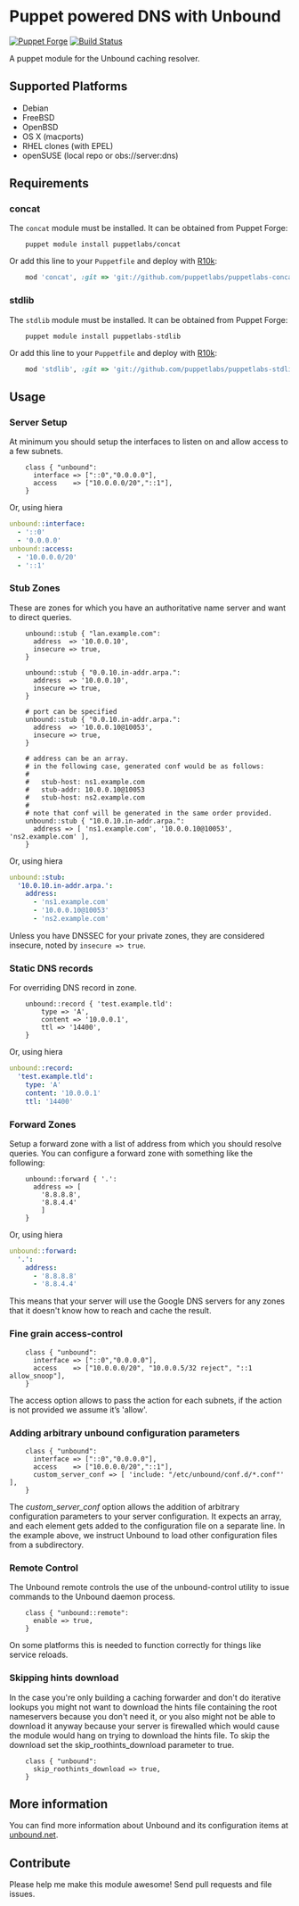 # Puppet powered DNS with Unbound

[![Puppet Forge](https://img.shields.io/puppetforge/v/zleslie/unbound.svg)]() [![Build Status](https://travis-ci.org/xaque208/puppet-unbound.svg?branch=master)](https://travis-ci.org/xaque208/puppet-unbound)

A puppet module for the Unbound caching resolver.

## Supported Platforms

* Debian
* FreeBSD
* OpenBSD
* OS X (macports)
* RHEL clones (with EPEL)
* openSUSE (local repo or obs://server:dns)

## Requirements

### concat

The `concat` module must be installed. It can be obtained from Puppet Forge:

```
    puppet module install puppetlabs/concat
```

Or add this line to your `Puppetfile` and deploy with [R10k](https://github.com/adrienthebo/r10k):

```Ruby
    mod 'concat', :git => 'git://github.com/puppetlabs/puppetlabs-concat.git'
```

### stdlib

The `stdlib` module must be installed. It can be obtained from Puppet Forge:

```
    puppet module install puppetlabs-stdlib
```

Or add this line to your `Puppetfile` and deploy with [R10k](https://github.com/adrienthebo/r10k):

```Ruby
    mod 'stdlib', :git => 'git://github.com/puppetlabs/puppetlabs-stdlib.git'
```

## Usage

### Server Setup

At minimum you should setup the interfaces to listen on and allow access to a few subnets.

```puppet
    class { "unbound":
      interface => ["::0","0.0.0.0"],
      access    => ["10.0.0.0/20","::1"],
    }
```

Or, using hiera
```yaml
unbound::interface:
  - '::0'
  - '0.0.0.0'
unbound::access:
  - '10.0.0.0/20'
  - '::1'
```

### Stub Zones

These are zones for which you have an authoritative name server and want to
direct queries.

```puppet
    unbound::stub { "lan.example.com":
      address  => '10.0.0.10',
      insecure => true,
    }

    unbound::stub { "0.0.10.in-addr.arpa.":
      address  => '10.0.0.10',
      insecure => true,
    }

    # port can be specified
    unbound::stub { "0.0.10.in-addr.arpa.":
      address  => '10.0.0.10@10053',
      insecure => true,
    }

    # address can be an array.
    # in the following case, generated conf would be as follows:
    #
    #   stub-host: ns1.example.com
    #   stub-addr: 10.0.0.10@10053
    #   stub-host: ns2.example.com
    #
    # note that conf will be generated in the same order provided.
    unbound::stub { "10.0.10.in-addr.arpa.":
      address => [ 'ns1.example.com', '10.0.0.10@10053', 'ns2.example.com' ],
    }

```

Or, using hiera
```yaml
unbound::stub:
  '10.0.10.in-addr.arpa.':
    address:
      - 'ns1.example.com'
      - '10.0.0.10@10053'
      - 'ns2.example.com'
```

Unless you have DNSSEC for your private zones, they are considered insecure,
noted by `insecure => true`.

### Static DNS records

For overriding DNS record in zone.

```puppet
    unbound::record { 'test.example.tld':
        type => 'A',
        content => '10.0.0.1',
        ttl => '14400',
    }
```

Or, using hiera
```yaml
unbound::record:
  'test.example.tld':
    type: 'A'
    content: '10.0.0.1'
    ttl: '14400'
```

### Forward Zones

Setup a forward zone with a list of address from which you should resolve queries.  You can configure a forward zone with something like the following:

```puppet
    unbound::forward { '.':
      address => [
        '8.8.8.8',
        '8.8.4.4'
        ]
    }
```

Or, using hiera
```yaml
unbound::forward:
  '.':
    address:
      - '8.8.8.8'
      - '8.8.4.4'
```

This means that your server will use the Google DNS servers for any
zones that it doesn't know how to reach and cache the result.


### Fine grain access-control

```puppet
    class { "unbound":
      interface => ["::0","0.0.0.0"],
      access    => ["10.0.0.0/20", "10.0.0.5/32 reject", "::1 allow_snoop"],
    }
```

The access option allows to pass the action for each subnets, if the action is not provided we assume it’s 'allow'.

### Adding arbitrary unbound configuration parameters

```puppet
    class { "unbound":
      interface => ["::0","0.0.0.0"],
      access    => ["10.0.0.0/20","::1"],
      custom_server_conf => [ 'include: "/etc/unbound/conf.d/*.conf"' ],
    }
```

The _custom_server_conf_ option allows the addition of arbitrary configuration parameters to your server configuration. It expects an array, and each element gets added to the configuration file on a separate line. In the example above, we instruct Unbound to load other configuration files from a subdirectory.

### Remote Control

The Unbound remote controls the use of the unbound-control utility to
issue commands to the Unbound daemon process.

```puppet
    class { "unbound::remote":
      enable => true,
    }
```

On some platforms this is needed to function correctly for things like service
reloads.

### Skipping hints download

In the case you're only building a caching forwarder and don't do iterative lookups you might not want to download the hints file containing the root nameservers because you don't need it, or you also might not be able to download it anyway because your server is firewalled which would cause the module would hang on trying to download the hints file. To skip the download set the skip_roothints_download parameter to true.

```puppet
    class { "unbound":
      skip_roothints_download => true,
    }
```

## More information

You can find more information about Unbound and its configuration items at
[unbound.net](http://unbound.net).

## Contribute

Please help me make this module awesome!  Send pull requests and file issues.

